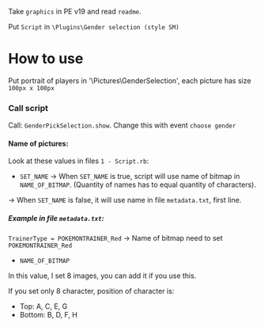 Take `graphics` in PE v19 and read `readme`.

Put `Script` in `\Plugins\Gender selection (style SM)`

# How to use
Put portrait of players in '\Pictures\GenderSelection', each picture has size `100px x 100px`

### Call script
Call: `GenderPickSelection.show`. Change this with event `choose gender`

#### Name of pictures:
Look at these values in files `1 - Script.rb`:
* `SET_NAME`
-> When `SET_NAME` is true, script will use name of bitmap in `NAME_OF_BITMAP`. (Quantity of names has to equal quantity of characters).

-> When `SET_NAME` is false, it will use name in file `metadata.txt`, first line.

##### Example in file `metadata.txt`:
`TrainerType = POKEMONTRAINER_Red` -> Name of bitmap need to set `POKEMONTRAINER_Red`

* `NAME_OF_BITMAP`

In this value, I set 8 images, you can add it if you use this.

If you set only 8 character, position of character is:
+ Top: A, C, E, G
+ Bottom: B, D, F, H
